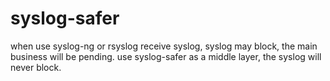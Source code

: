 syslog-safer
============

when use syslog-ng or rsyslog receive syslog, syslog may block, the main business will be pending. use syslog-safer as a middle layer, the syslog will never block.
